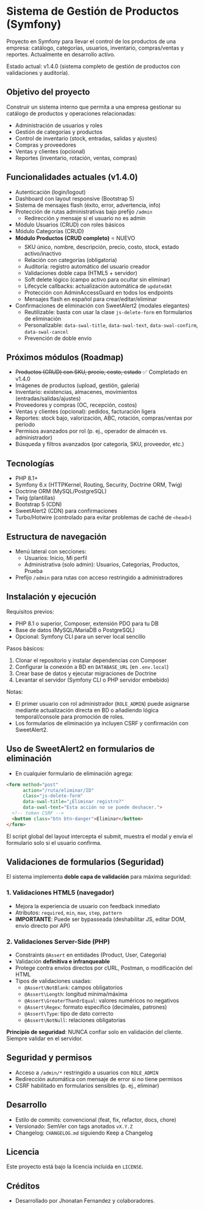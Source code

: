 # Sistema de Gestión de Productos (Symfony)

Proyecto en Symfony para llevar el control de los productos de una empresa: catálogo, categorías, usuarios, inventario, compras/ventas y reportes. Actualmente en desarrollo activo.

Estado actual: v1.4.0 (sistema completo de gestión de productos con validaciones y auditoría).

## Objetivo del proyecto

Construir un sistema interno que permita a una empresa gestionar su catálogo de productos y operaciones relacionadas:

- Administración de usuarios y roles
- Gestión de categorías y productos
- Control de inventario (stock, entradas, salidas y ajustes)
- Compras y proveedores
- Ventas y clientes (opcional)
- Reportes (inventario, rotación, ventas, compras)

## Funcionalidades actuales (v1.4.0)

- Autenticación (login/logout)
- Dashboard con layout responsive (Bootstrap 5)
- Sistema de mensajes flash (éxito, error, advertencia, info)
- Protección de rutas administrativas bajo prefijo `/admin`
  - Redirección y mensaje si el usuario no es admin
- Módulo Usuarios (CRUD) con roles básicos
- Módulo Categorías (CRUD)
- **Módulo Productos (CRUD completo)** ⭐ NUEVO
  - SKU único, nombre, descripción, precio, costo, stock, estado activo/inactivo
  - Relación con categorías (obligatoria)
  - Auditoría: registro automático del usuario creador
  - Validaciones doble capa (HTML5 + servidor)
  - Soft delete lógico (campo activo para ocultar sin eliminar)
  - Lifecycle callbacks: actualización automática de `updatedAt`
  - Protección con AdminAccessGuard en todos los endpoints
  - Mensajes flash en español para crear/editar/eliminar
- Confirmaciones de eliminación con SweetAlert2 (modales elegantes)
  - Reutilizable: basta con usar la clase `js-delete-form` en formularios de eliminación
  - Personalizable: `data-swal-title`, `data-swal-text`, `data-swal-confirm`, `data-swal-cancel`
  - Prevención de doble envío

## Próximos módulos (Roadmap)

- ~~Productos (CRUD) con SKU, precio, costo, estado~~ ✅ Completado en v1.4.0
- Imágenes de productos (upload, gestión, galería)
- Inventario: existencias, almacenes, movimientos (entradas/salidas/ajustes)
- Proveedores y compras (OC, recepción, costos)
- Ventas y clientes (opcional): pedidos, facturación ligera
- Reportes: stock bajo, valorización, ABC, rotación, compras/ventas por período
- Permisos avanzados por rol (p. ej., operador de almacén vs. administrador)
- Búsqueda y filtros avanzados (por categoría, SKU, proveedor, etc.)

## Tecnologías

- PHP 8.1+
- Symfony 6.x (HTTPKernel, Routing, Security, Doctrine ORM, Twig)
- Doctrine ORM (MySQL/PostgreSQL)
- Twig (plantillas)
- Bootstrap 5 (CDN)
- SweetAlert2 (CDN) para confirmaciones
- Turbo/Hotwire (controlado para evitar problemas de caché de `<head>`)

## Estructura de navegación

- Menú lateral con secciones:
  - Usuarios: Inicio, Mi perfil
  - Administrativa (solo admin): Usuarios, Categorías, Productos, Prueba
- Prefijo `/admin` para rutas con acceso restringido a administradores

## Instalación y ejecución

Requisitos previos:

- PHP 8.1 o superior, Composer, extensión PDO para tu DB
- Base de datos (MySQL/MariaDB o PostgreSQL)
- Opcional: Symfony CLI para un server local sencillo

Pasos básicos:

1) Clonar el repositorio y instalar dependencias con Composer
2) Configurar la conexión a BD en `DATABASE_URL` (en `.env.local`)
3) Crear base de datos y ejecutar migraciones de Doctrine
4) Levantar el servidor (Symfony CLI o PHP servidor embebido)

Notas:

- El primer usuario con rol administrador (`ROLE_ADMIN`) puede asignarse mediante actualización directa en BD o añadiendo lógica temporal/console para promoción de roles.
- Los formularios de eliminación ya incluyen CSRF y confirmación con SweetAlert2.

## Uso de SweetAlert2 en formularios de eliminación

- En cualquier formulario de eliminación agrega:

```html
<form method="post"
      action="/ruta/eliminar/ID"
      class="js-delete-form"
      data-swal-title="¿Eliminar registro?"
      data-swal-text="Esta acción no se puede deshacer.">
  <!-- token CSRF -->
  <button class="btn btn-danger">Eliminar</button>
</form>
```

El script global del layout intercepta el submit, muestra el modal y envía el formulario solo si el usuario confirma.

## Validaciones de formularios (Seguridad)

El sistema implementa **doble capa de validación** para máxima seguridad:

### 1. Validaciones HTML5 (navegador)
- Mejora la experiencia de usuario con feedback inmediato
- Atributos: `required`, `min`, `max`, `step`, `pattern`
- **IMPORTANTE**: Puede ser bypasseada (deshabilitar JS, editar DOM, envío directo por API)

### 2. Validaciones Server-Side (PHP)
- Constraints `@Assert` en entidades (Product, User, Categoria)
- Validación **definitiva e infranqueable**
- Protege contra envíos directos por cURL, Postman, o modificación del HTML
- Tipos de validaciones usadas:
  - `@Assert\NotBlank`: campos obligatorios
  - `@Assert\Length`: longitud mínima/máxima
  - `@Assert\GreaterThanOrEqual`: valores numéricos no negativos
  - `@Assert\Regex`: formato específico (decimales, patrones)
  - `@Assert\Type`: tipo de dato correcto
  - `@Assert\NotNull`: relaciones obligatorias

**Principio de seguridad**: NUNCA confiar solo en validación del cliente. Siempre validar en el servidor.

## Seguridad y permisos

- Acceso a `/admin/*` restringido a usuarios con `ROLE_ADMIN`
- Redirección automática con mensaje de error si no tiene permisos
- CSRF habilitado en formularios sensibles (p. ej., eliminar)

## Desarrollo

- Estilo de commits: convencional (feat, fix, refactor, docs, chore)
- Versionado: SemVer con tags anotados `vX.Y.Z`
- Changelog: `CHANGELOG.md` siguiendo Keep a Changelog

## Licencia

Este proyecto está bajo la licencia incluida en `LICENSE`.

## Créditos

- Desarrollado por Jhonatan Fernandez y colaboradores.

